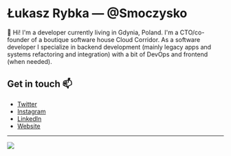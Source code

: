 # Łukasz Rybka — @Smoczysko

:wave: Hi! I'm a developer currently living in Gdynia, Poland. I'm a CTO/co-founder of a boutique software house Cloud Corridor. As a software developer I specialize in backend development (mainly legacy apps and systems refactoring and integration) with a bit of DevOps and frontend (when needed).

## Get in touch :mailbox:

* [Twitter](https://twitter.com/Smoczysko)
* [Instagram](https://instagram.com/smoczysko88)
* [LinkedIn](https://linkedin.com/in/smoczysko/)
* [Website](https://www.dragonia.org.pl)

---

![](https://komarev.com/ghpvc/?username=Smoczysko)
